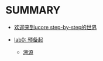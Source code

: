 # SUMMARY

- [欢迎来到ucore step-by-step的世界](README.md)

- [lab0: 预备起](lab0/intro.md)
  - [溯源](lab0/1_history.md)

